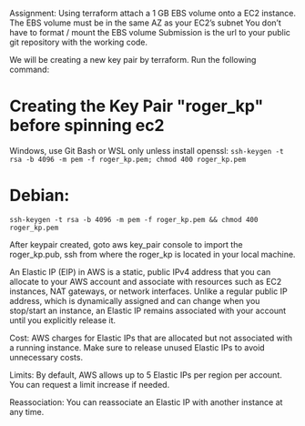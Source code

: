 Assignment: Using terraform attach a 1 GB EBS volume onto a EC2 instance.
The EBS volume must be in the same AZ as your EC2’s subnet
You don’t have to format / mount the EBS volume
Submission is the url to your public git repository with the working code.


We will be creating a new key pair by terraform. Run the following command:

# Creating the Key Pair "roger_kp" before spinning ec2
Windows, use Git Bash or WSL only unless install openssl:
`ssh-keygen -t rsa -b 4096 -m pem -f roger_kp.pem; chmod 400 roger_kp.pem`

# Debian:
`ssh-keygen -t rsa -b 4096 -m pem -f roger_kp.pem && chmod 400 roger_kp.pem`

After keypair created, 
goto aws key_pair console to import the roger_kp.pub,
ssh from where the roger_kp is located in your local machine.

An Elastic IP (EIP) in AWS is a static, public IPv4 address that you can allocate to your AWS account and associate with resources such as EC2 instances, NAT gateways, or network interfaces. Unlike a regular public IP address, which is dynamically assigned and can change when you stop/start an instance, an Elastic IP remains associated with your account until you explicitly release it.

Cost: AWS charges for Elastic IPs that are allocated but not associated with a running instance. Make sure to release unused Elastic IPs to avoid unnecessary costs.

Limits: By default, AWS allows up to 5 Elastic IPs per region per account. You can request a limit increase if needed.

Reassociation: You can reassociate an Elastic IP with another instance at any time.


